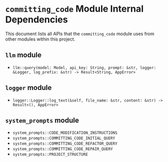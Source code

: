 # `committing_code` Module Internal Dependencies

This document lists all APIs that the `committing_code` module uses from other modules within this project.

## `llm` module

- `llm::query(model: Model, api_key: String, prompt: &str, logger: &Logger, log_prefix: &str) -> Result<String, AppError>`

## `logger` module

- `logger::Logger::log_text(&self, file_name: &str, content: &str) -> Result<(), AppError>`

## `system_prompts` module

- `system_prompts::CODE_MODIFICATION_INSTRUCTIONS`
- `system_prompts::COMMITTING_CODE_INITIAL_QUERY`
- `system_prompts::COMMITTING_CODE_REFACTOR_QUERY`
- `system_prompts::COMMITTING_CODE_REPAIR_QUERY`
- `system_prompts::PROJECT_STRUCTURE`